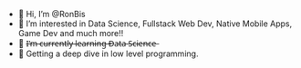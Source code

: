 - 👋 Hi, I’m @RonBis
- 👀 I’m interested in Data Science, Fullstack Web Dev, Native Mobile Apps, Game Dev and much more!!
- 🌱 I̶’̶m̶ ̶c̶u̶r̶r̶e̶n̶t̶l̶y̶ ̶l̶e̶a̶r̶n̶i̶n̶g̶ ̶D̶a̶t̶a̶ ̶S̶c̶i̶e̶n̶c̶e̶
- 💞️ Getting a deep dive in low level programming. 
